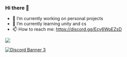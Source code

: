 ### Hi there 👋

- 🔭 I’m currently working on personal projects
- 🌱 I’m currently learning unity and cs
- 📫 How to reach me: https://discord.gg/Ecy6WpEZsD

<img src="https://github-readme-stats.vercel.app/api?username=Criz-595&theme=radical&show_icons=true&hide_border=true">

<a href="https://discord.gg/Ecy6WpEZsD"><img align="center" src="https://discordapp.com/api/guilds/782646778347388959/widget.png?style=banner3" alt="Discord Banner 3"/></a>
